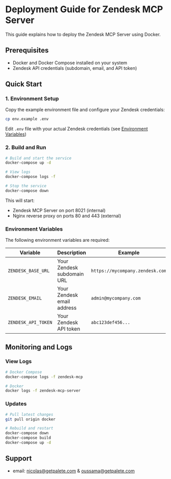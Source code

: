 # Deployment Guide for Zendesk MCP Server

This guide explains how to deploy the Zendesk MCP Server using Docker.

## Prerequisites

- Docker and Docker Compose installed on your system
- Zendesk API credentials (subdomain, email, and API token)

## Quick Start

### 1. Environment Setup

Copy the example environment file and configure your Zendesk credentials:

```bash
cp env.example .env
```

Edit `.env` file with your actual Zendesk credentials (see [Environment Variables](#environment-variables))


### 2. Build and Run



```bash
# Build and start the service
docker-compose up -d

# View logs
docker-compose logs -f

# Stop the service
docker-compose down
```


This will start:
- Zendesk MCP Server on port 8021 (internal)
- Nginx reverse proxy on ports 80 and 443 (external)

### Environment Variables

The following environment variables are required:

| Variable | Description | Example |
|----------|-------------|---------|
| `ZENDESK_BASE_URL` | Your Zendesk subdomain URL | `https://mycompany.zendesk.com` |
| `ZENDESK_EMAIL` | Your Zendesk email address | `admin@mycompany.com` |
| `ZENDESK_API_TOKEN` | Your Zendesk API token | `abc123def456...` |


## Monitoring and Logs

### View Logs

```bash
# Docker Compose
docker-compose logs -f zendesk-mcp

# Docker
docker logs -f zendesk-mcp-server
```


### Updates

```bash
# Pull latest changes
git pull origin docker

# Rebuild and restart
docker-compose down
docker-compose build 
docker-compose up -d
```

## Support
- email: nicolas@getpalete.com & oussama@getpalete.com

